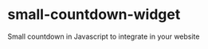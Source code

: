 small-countdown-widget
======================

Small countdown in Javascript to integrate in your website
